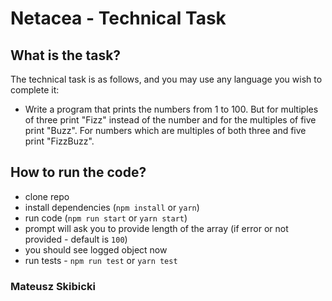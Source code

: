 # Netacea - Technical Task

## What is the task?

The technical task is as follows, and you may use any language you wish to complete it:

- Write a program that prints the numbers from 1 to 100. But for multiples of three print "Fizz" instead of the number and for the multiples of five print "Buzz". For numbers which are multiples of both three and five print "FizzBuzz".

## How to run the code?

- clone repo
- install dependencies (`npm install` or `yarn`)
- run code (`npm run start` or `yarn start`)
- prompt will ask you to provide length of the array (if error or not provided - default is `100`)
- you should see logged object now
- run tests - `npm run test` or `yarn test`

### Mateusz Skibicki
